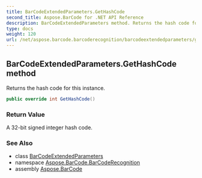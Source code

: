 ```yaml
---
title: BarCodeExtendedParameters.GetHashCode
second_title: Aspose.BarCode for .NET API Reference
description: BarCodeExtendedParameters method. Returns the hash code for this instance
type: docs
weight: 120
url: /net/aspose.barcode.barcoderecognition/barcodeextendedparameters/gethashcode/
---
```

## BarCodeExtendedParameters.GetHashCode method

Returns the hash code for this instance.

```csharp
public override int GetHashCode()
```

### Return Value

A 32-bit signed integer hash code.

### See Also

* class [BarCodeExtendedParameters](../)
* namespace [Aspose.BarCode.BarCodeRecognition](../../barcodeextendedparameters/)
* assembly [Aspose.BarCode](../../../)


